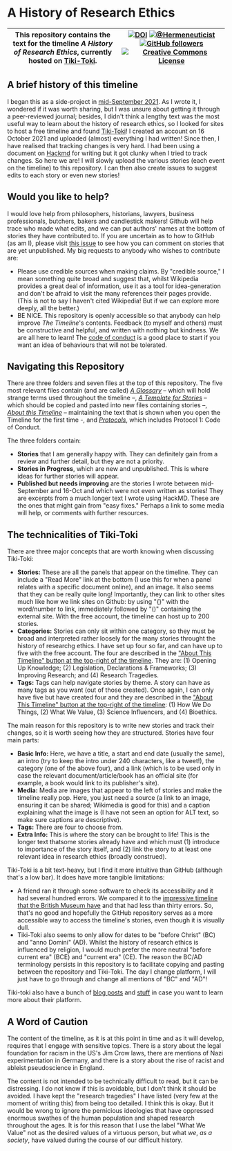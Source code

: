 # A History of Research Ethics
| This repository contains the text for the timeline *A History of Research Ethics*, currently hosted on [Tiki-Toki](https://www.tiki-toki.com/timeline/entry/1753034/A-History-of-Research-Ethics/). | [![DOI](https://zenodo.org/badge/DOI/10.5281/zenodo.5731453.svg)](https://doi.org/10.5281/zenodo.5731453) [![@Hermeneuticist](https://badgen.net/badge/icon/@hermeneuticist?icon=twitter&label)](https://twitter.com/hermeneuticist) [![GitHub followers](https://img.shields.io/github/followers/Ismael-KG.svg?style=social&label=Follow&maxAge=2592000)](https://github.com/Ismael-KG?tab=followers) <a rel="license" href="http://creativecommons.org/licenses/by/4.0/"><img alt="Creative Commons License" style="border-width:0" src="https://i.creativecommons.org/l/by/4.0/88x31.png" /></a><br /><a rel="license" href="http://creativecommons.org/licenses/by/4.0/"></a> |
| --- | --- |

## A brief history of this timeline
I began this as a side-project in [mid-September 2021](https://twitter.com/hermeneuticist/status/1441111868039315462?s=20). As I wrote it, I wondered if it was worth sharing, but I was unsure about getting it through a peer-reviewed journal; besides, I didn't think a lengthy text was the most useful way to learn about the history of research ethics, so I looked for sites to host a free timeline and found [Tiki-Toki](https://www.tiki-toki.com/)! I created an account on 16 October 2021 and uploaded (almost) everything I had written!
Since then, I have realised that tracking changes is very hard. I had been using a document on [Hackmd](https://hackmd.io) for writing but it got clunky when I tried to track changes. 
So here we are! I will slowly upload the various stories (each event on the timeline) to this repository. I can then also create issues to suggest edits to each story or even new stories!

## Would you like to help?
I would love help from philosophers, historians, lawyers, business professionals, butchers, bakers and candlestick makers!
Github will help trace who made what edits, and we can put authors' names at the bottom of stories they have contributed to. If you are uncertain as to how to GitHub (as am I), please visit [this issue](https://github.com/Ismael-KG/A-History-of-Research-Ethics/issues/5#issue-1040112311) to see how you can comment on stories that are yet unpublished.
My big requests to anybody who wishes to contribute are:
* Please use credible sources when making claims. By "credible source," I mean something quite broad and suggest that, whilst Wikipedia provides a great deal of information, use it as a tool for idea-generation and don't be afraid to visit the many references their pages provide. (This is not to say I haven't cited Wikipedia! But if we can explore more deeply, all the better.)
* BE NICE. This repository is openly accessible so that anybody can help improve _The Timeline_'s contents. Feedback (to myself and others) must be constructive and helpful, and written with nothing but kindness. We are all here to learn! The [code of conduct](https://github.com/Ismael-KG/A-History-of-Research-Ethics/blob/1c38c5672d24beb9449ffeb8f5bf5512a02488dc/Code_of_Conduct.md) is a good place to start if you want an idea of behaviours that will not be tolerated.

## Navigating this Repository
There are three folders and seven files at the top of this repository. The five most relevant files contain (and are called) [_A Glossary_](https://github.com/Ismael-KG/A-History-of-Research-Ethics/blob/a936ef6798379a8ab01a8a63bd0957d540032b33/A%20Glossary.md) – which will hold strange terms used throughout the timeline –, [_A Template for Stories_](https://github.com/Ismael-KG/A-History-of-Research-Ethics/blob/a936ef6798379a8ab01a8a63bd0957d540032b33/A%20Template%20for%20Stories.md) – which should be copied and pasted into new files containing stories –, [_About this Timeline_](https://github.com/Ismael-KG/A-History-of-Research-Ethics/blob/a936ef6798379a8ab01a8a63bd0957d540032b33/About%20This%20Timeline.md) – maintaining the text that is shown when you open the Timeline for the first time -, and [_Protocols_](https://github.com/Ismael-KG/A-History-of-Research-Ethics/blob/1cb0f503b550e452d04b868ae1cf274731be4849/Protocols.md), which includes Protocol 1: Code of Conduct.

The three folders contain:
* **Stories** that I am generally happy with. They can definitely gain from a review and further detail, but they are not a priority.
* **Stories in Progress**, which are new and unpublished. This is where ideas for further stories will appear.
* **Published but needs improving** are the stories I wrote between mid-September and 16-Oct and which were not even written as stories! They are excerpts from a much longer text I wrote using HackMD. These are the ones that might gain from "easy fixes." Perhaps a link to some media will help, or comments with further resources.

## The technicalities of Tiki-Toki
There are three major concepts that are worth knowing when discussing Tiki-Toki:
* **Stories:** These are all the panels that appear on the timeline. They can include a "Read More" link at the bottom (I use this for when a panel relates with a specific document online), and an image. It also seems that they can be really quite long! Importantly, they can link to other sites much like how we link sites on Github: by using "{}" with the word/number to link, immediately followed by "()" containing the external site. With the free account, the timeline can host up to 200 stories.
* **Categories:** Stories can only sit within one category, so they must be broad and interpreted rather loosely for the many stories throught the history of researchg ethics. I have set up four so far, and can have up to five with the free account. The four are described in the ["About This Timeline" button at the top-right of the timeline](https://www.tiki-toki.com/timeline/entry/1753034/A-History-of-Research-Ethics/). They are: (1) Opening Up Knowledge; (2) Legislation, Declarations & Frameworks; (3) Improving Research; and (4) Research Tragedies.
* **Tags:** Tags can help navigate stories by theme. A story can have as many tags as you want (out of those created). Once again, I can only have five but have created four and they are described in the ["About This Timeline" button at the top-right of the timeline](https://www.tiki-toki.com/timeline/entry/1753034/A-History-of-Research-Ethics/): (1) How We Do Things, (2) What We Value, (3) Science Influencers, and (4) Bioethics.

The main reason for this repository is to write new stories and track their changes, so it is worth seeing how they are structured. Stories have four main parts:
* **Basic Info:** Here, we have a title, a start and end date (usually the same), an intro (try to keep the intro under 240 characters, like a tweet!), the category (one of the above four), and a link (which is to be used only in case the relevant document/article/book has an official site (for example, a book would link to its publisher's site).
* **Media:** Media are images that appear to the left of stories and make the timeline really pop. Here, you just need a source (a link to an image, ensuring it can be shared; Wikimedia is good for this) and a caption explaining what the image is (I have not seen an option for ALT text, so make sure captions are descriptive).
* **Tags:** There are four to choose from.
* **Extra Info:** This is where the story can be brought to life! This is the longer text thatsome stories already have and which must (1) introduce to importance of the story itself, and (2) link the story to at least one relevant idea in research ethics (broadly construed).

Tiki-Toki is a bit text-heavy, but I find it more intuitive than GitHub (although that's a low bar). It does have more tangible limitations:
* A friend ran it through some software to check its accessibility and it had several hundred errors. We compared it to the [impressive timeline that the British Museum have](https://britishmuseum.withgoogle.com/) and that had less than thirty errors. So, that's no good and hopefully the GitHub repository serves as a more accessible way to access the timeline's stories, even though it is visually dull.
* Tiki-Toki also seems to only allow for dates to be "before Christ" (BC) and "anno Domini" (AD). Whilst the history of research ethics is influenced by religion, I would much prefer the more neutral "before current era" (BCE) and "current era" (CE). The reason the BC/AD terminology persists in this repository is to facilitate copying and pasting between the repository and Tiki-Toki. The day I change platform, I will just have to go through and change all mentions of "BC" and "AD"!

Tiki-toki also have a bunch of [blog posts](https://www.tiki-toki.com/blog/) and [stuff](https://www.tiki-toki.com/faqs/) in case you want to learn more about their platform.

## A Word of Caution
The content of the timeline, as it is at this point in time and as it will develop, requires that I engage with sensitive topics. There is a story about the legal foundation for racism in the US's Jim Crow laws, there are mentions of Nazi experimentation in Germany, and there is a story about the rise of racist and ableist pseudoscience in England.

The content is not intended to be technically difficult to read, but it can be distressing. I do not know if this is avoidable, but I don't think it should be avoided. I have kept the "research tragedies" I have listed (very few at the moment of writing this) from being too detailed. I think this is okay. But it would be wrong to ignore the pernicious ideologies that have oppressed enormous swathes of the human population and shaped research throughout the ages. It is for this reason that I use the label "What We Value" not as the desired values of a virtuous person, but what *we*, *as a society*, have valued during the course of our difficult history.
